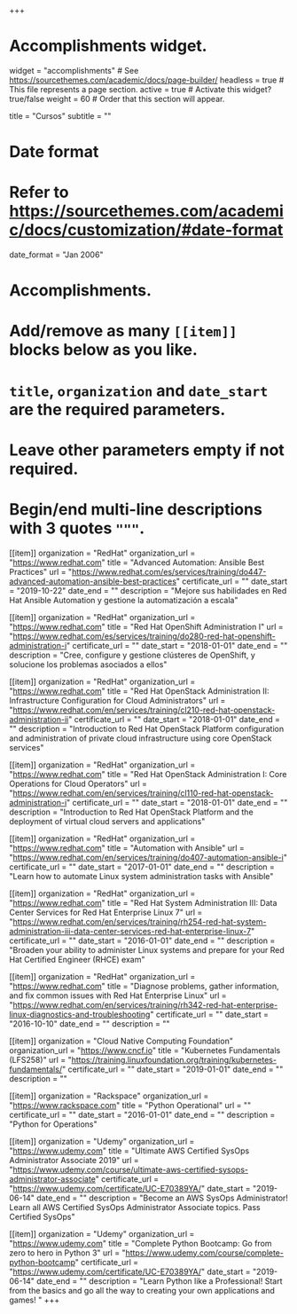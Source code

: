 +++
# Accomplishments widget.
widget = "accomplishments"  # See https://sourcethemes.com/academic/docs/page-builder/
headless = true  # This file represents a page section.
active = true  # Activate this widget? true/false
weight = 60  # Order that this section will appear.

title = "Cursos"
subtitle = ""

# Date format
#   Refer to https://sourcethemes.com/academic/docs/customization/#date-format
date_format = "Jan 2006"

# Accomplishments.
#   Add/remove as many `[[item]]` blocks below as you like.
#   `title`, `organization` and `date_start` are the required parameters.
#   Leave other parameters empty if not required.
#   Begin/end multi-line descriptions with 3 quotes `"""`.

[[item]]
  organization = "RedHat"
  organization_url = "https://www.redhat.com"
  title = "Advanced Automation: Ansible Best Practices"
  url = "https://www.redhat.com/es/services/training/do447-advanced-automation-ansible-best-practices"
  certificate_url = ""
  date_start = "2019-10-22"
  date_end = ""
  description = "Mejore sus habilidades en Red Hat Ansible Automation y gestione la automatización a escala"

[[item]]
  organization = "RedHat"
  organization_url = "https://www.redhat.com"
  title = "Red Hat OpenShift Administration I"
  url = "https://www.redhat.com/es/services/training/do280-red-hat-openshift-administration-i"
  certificate_url = ""
  date_start = "2018-01-01"
  date_end = ""
  description = "Cree, configure y gestione clústeres de OpenShift, y solucione los problemas asociados a ellos"

[[item]]
  organization = "RedHat"
  organization_url = "https://www.redhat.com"
  title = "Red Hat OpenStack Administration II: Infrastructure Configuration for Cloud Administrators"
  url = "https://www.redhat.com/en/services/training/cl210-red-hat-openstack-administration-ii"
  certificate_url = ""
  date_start = "2018-01-01"
  date_end = ""
  description = "Introduction to Red Hat OpenStack Platform configuration and administration of private cloud infrastructure using core OpenStack services"

[[item]]
  organization = "RedHat"
  organization_url = "https://www.redhat.com"
  title = "Red Hat OpenStack Administration I: Core Operations for Cloud Operators"
  url = "https://www.redhat.com/en/services/training/cl110-red-hat-openstack-administration-i"
  certificate_url = ""
  date_start = "2018-01-01"
  date_end = ""
  description = "Introduction to Red Hat OpenStack Platform and the deployment of virtual cloud servers and applications"

[[item]]
  organization = "RedHat"
  organization_url = "https://www.redhat.com"
  title = "Automation with Ansible"
  url = "https://www.redhat.com/en/services/training/do407-automation-ansible-i"
  certificate_url = ""
  date_start = "2017-01-01"
  date_end = ""
  description = "Learn how to automate Linux system administration tasks with Ansible"


[[item]]
  organization = "RedHat"
  organization_url = "https://www.redhat.com"
  title = "Red Hat System Administration III: Data Center Services for Red Hat Enterprise Linux 7"
  url = "https://www.redhat.com/en/services/training/rh254-red-hat-system-administration-iii-data-center-services-red-hat-enterprise-linux-7"
  certificate_url = ""
  date_start = "2016-01-01"
  date_end = ""
  description = "Broaden your ability to administer Linux systems and prepare for your Red Hat Certified Engineer (RHCE) exam"

[[item]]
  organization = "RedHat"
  organization_url = "https://www.redhat.com"
  title = "Diagnose problems, gather information, and fix common issues with Red Hat Enterprise Linux"
  url = "https://www.redhat.com/en/services/training/rh342-red-hat-enterprise-linux-diagnostics-and-troubleshooting"
  certificate_url = ""
  date_start = "2016-10-10"
  date_end = ""
  description = ""
  
[[item]]
  organization = "Cloud Native Computing Foundation"
  organization_url = "https://www.cncf.io"
  title = "Kubernetes Fundamentals (LFS258)"
  url = "https://training.linuxfoundation.org/training/kubernetes-fundamentals/"
  certificate_url = ""
  date_start = "2019-01-01"
  date_end = ""
  description = ""

[[item]]
  organization = "Rackspace"
  organization_url = "https://www.rackspace.com"
  title = "Python Operational"
  url = ""
  certificate_url = ""
  date_start = "2016-01-01"
  date_end = ""
  description = "Python for Operations"

[[item]]
  organization = "Udemy"
  organization_url = "https://www.udemy.com"
  title = "Ultimate AWS Certified SysOps Administrator Associate 2019"
  url = "https://www.udemy.com/course/ultimate-aws-certified-sysops-administrator-associate"
  certificate_url = "https://www.udemy.com/certificate/UC-E70389YA/"
  date_start = "2019-06-14"
  date_end = ""
  description = "Become an AWS SysOps Administrator! Learn all AWS Certified SysOps Administrator Associate topics. Pass Certified SysOps"

[[item]]
  organization = "Udemy"
  organization_url = "https://www.udemy.com"
  title = "Complete Python Bootcamp: Go from zero to hero in Python 3"
  url = "https://www.udemy.com/course/complete-python-bootcamp"
  certificate_url = "https://www.udemy.com/certificate/UC-E70389YA/"
  date_start = "2019-06-14"
  date_end = ""
  description = "Learn Python like a Professional! Start from the basics and go all the way to creating your own applications and games! "
+++
